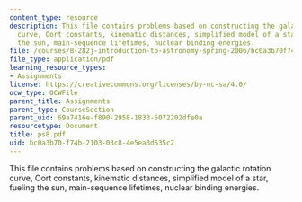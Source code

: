 ```yaml
---
content_type: resource
description: This file contains problems based on constructing the galactic rotation
  curve, Oort constants, kinematic distances, simplified model of a star, fueling
  the sun, main-sequence lifetimes, nuclear binding energies.
file: /courses/8-282j-introduction-to-astronomy-spring-2006/bc0a3b70f74b210303c84e5ea3d535c2_ps8.pdf
file_type: application/pdf
learning_resource_types:
- Assignments
license: https://creativecommons.org/licenses/by-nc-sa/4.0/
ocw_type: OCWFile
parent_title: Assignments
parent_type: CourseSection
parent_uid: 69a7416e-f890-2958-1833-5072202dfe0a
resourcetype: Document
title: ps8.pdf
uid: bc0a3b70-f74b-2103-03c8-4e5ea3d535c2
---
```

This file contains problems based on constructing the galactic rotation curve, Oort constants, kinematic distances, simplified model of a star, fueling the sun, main-sequence lifetimes, nuclear binding energies.